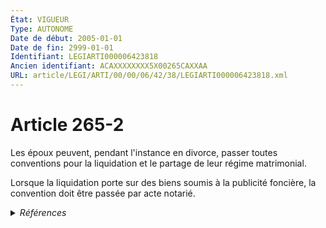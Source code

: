 ```yaml
---
État: VIGUEUR
Type: AUTONOME
Date de début: 2005-01-01
Date de fin: 2999-01-01
Identifiant: LEGIARTI000006423818
Ancien identifiant: ACAXXXXXXXX5X00265CAXXAA
URL: article/LEGI/ARTI/00/00/06/42/38/LEGIARTI000006423818.xml
---
```


<h1>Article 265-2</h1>

Les époux peuvent, pendant l'instance en divorce, passer toutes conventions pour
la liquidation et le partage de leur régime matrimonial.<br />

Lorsque la liquidation porte sur des biens soumis à la publicité foncière, la
convention doit être passée par acte notarié.


<details>
  <summary><em>Références</em></summary>

  <h2>Articles faisant référence à l'article</h2>
  
  <ul>
    <li>
      <a href="https://legal.tricoteuses.fr//redirection/LEGIARTI000006284814?vers=git&vers=legifrance">LOI n° 2004-439 du 26 mai 2004 relative au divorce - article 21 ENTIEREMENT_MODIF</a> CREATION cible
    </li>
    <li>
      <a href="https://legal.tricoteuses.fr//redirection/LEGIARTI000006439954?vers=git&vers=legifrance">Code civil - article 1451 AUTONOME VIGUEUR, en vigueur depuis le 2005-01-01</a> CITATION source
    </li>
    <li>
      <a href="https://legal.tricoteuses.fr//redirection/LEGIARTI000006284799?vers=git&vers=legifrance">LOI n° 2004-439 du 26 mai 2004 relative au divorce - article 6 ENTIEREMENT_MODIF</a> CREATION cible
    </li>
    <li>
      <a href="https://legal.tricoteuses.fr//redirection/LEGIARTI000006439189?vers=git&vers=legifrance">Code civil - article 1397-1 AUTONOME VIGUEUR, en vigueur depuis le 2005-01-01</a> CITATION source
    </li>
    <li>
      <a href="https://legal.tricoteuses.fr//redirection/LEGIARTI000006439942?vers=git&vers=legifrance">Code civil - article 1450 AUTONOME TRANSFERE, en vigueur du 1976-01-01 au 2005-01-01</a> CONCORDANCE cible
    </li>
    <li>
      <a href="https://legal.tricoteuses.fr//redirection/LEGIARTI000006439942?vers=git&vers=legifrance">Code civil - article 1450 AUTONOME TRANSFERE, en vigueur du 1976-01-01 au 2005-01-01</a> CONCORDE source
    </li>
  </ul>
  
  <h2>Textes faisant référence à l'article</h2>
  
  <ul>
    <li>
      <a href="https://legal.tricoteuses.fr//redirection/JORFTEXT000000439268?vers=git&vers=legifrance">LOI n° 2004-439 du 26 mai 2004 relative au divorce</a> SPEC_APPLI cible
    </li>
    <li>
      <a href="https://legal.tricoteuses.fr//redirection/JORFTEXT000000439268?vers=git&vers=legifrance">LOI n° 2004-439 du 26 mai 2004 relative au divorce</a> CREATION cible
    </li>
    <li>
      <a href="https://legal.tricoteuses.fr//redirection/JORFTEXT000000503950?vers=git&vers=legifrance">Loi n°65-570 du 13 juillet 1965 PORTANT REFORME DES REGIMES MATRIMONIAUX</a> CODIFICATION cible
    </li>
  </ul>
  
  <h2>Références faites par l'article</h2>
  
  <ul>
    <li>
      1965-07-13 CODIFICATION source <a href="https://legal.tricoteuses.fr//redirection/JORFTEXT000000503950?vers=git&vers=legifrance">Loi n°65-570 du 13 juillet 1965 PORTANT REFORME DES REGIMES MATRIMONIAUX</a>
    </li>
    <li>
      2004-05-26 SPEC_APPLI source <a href="https://legal.tricoteuses.fr//redirection/JORFTEXT000000439268?vers=git&vers=legifrance">LOI n° 2004-439 du 26 mai 2004 relative au divorce</a>
    </li>
    <li>
      2004-05-26 CREATION source <a href="https://legal.tricoteuses.fr//redirection/JORFTEXT000000439268?vers=git&vers=legifrance">LOI n° 2004-439 du 26 mai 2004 relative au divorce</a>
    </li>
    <li>
      2004-05-26 CREATION source <a href="https://legal.tricoteuses.fr//redirection/LEGIARTI000006284814?vers=git&vers=legifrance">LOI n° 2004-439 du 26 mai 2004 relative au divorce - article 21 ENTIEREMENT_MODIF</a>
    </li>
    <li>
      2004-05-26 CREATION source <a href="https://legal.tricoteuses.fr//redirection/LEGIARTI000006284799?vers=git&vers=legifrance">LOI n° 2004-439 du 26 mai 2004 relative au divorce - article 6 ENTIEREMENT_MODIF</a>
    </li>
    <li>
      2999-01-01 CITATION cible <a href="https://legal.tricoteuses.fr//redirection/LEGIARTI000006439189?vers=git&vers=legifrance">Code civil - article 1397-1 AUTONOME VIGUEUR, en vigueur depuis le 2005-01-01</a>
    </li>
    <li>
      2999-01-01 CONCORDANCE source <a href="https://legal.tricoteuses.fr//redirection/LEGIARTI000006439942?vers=git&vers=legifrance">Code civil - article 1450 AUTONOME TRANSFERE, en vigueur du 1976-01-01 au 2005-01-01</a>
    </li>
    <li>
      2999-01-01 CONCORDE cible <a href="https://legal.tricoteuses.fr//redirection/LEGIARTI000006439942?vers=git&vers=legifrance">Code civil - article 1450 AUTONOME TRANSFERE, en vigueur du 1976-01-01 au 2005-01-01</a>
    </li>
    <li>
      2999-01-01 CITATION cible <a href="https://legal.tricoteuses.fr//redirection/LEGIARTI000006439954?vers=git&vers=legifrance">Code civil - article 1451 AUTONOME VIGUEUR, en vigueur depuis le 2005-01-01</a>
    </li>
  </ul>
</details>
